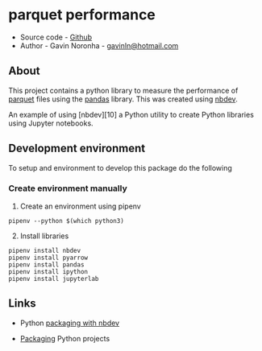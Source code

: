 # parquet performance

* Source code - [Github][1]
* Author - Gavin Noronha - <gavinln@hotmail.com>

[1]: https://github.com/gavinln/parquet_performance

## About

This project contains a python library to measure the performance of
[parquet][100] files using the [pandas][110] library. This was created using
[nbdev][120].

[100]: https://en.wikipedia.org/wiki/Apache_Parquet
[110]: https://pandas.pydata.org/
[120]: https://github.com/fastai/nbdev

An example of using [nbdev][10] a Python utility to create Python libraries
using Jupyter notebooks.

## Development environment

To setup and environment to develop this package do the following

### Create environment manually

1. Create an environment using pipenv

```
pipenv --python $(which python3)
```

2. Install libraries

```
pipenv install nbdev
pipenv install pyarrow
pipenv install pandas
pipenv install ipython
pipenv install jupyterlab
```

## Links

* Python [packaging with nbdev][1000]

[1000]: https://nbdev.fast.ai/tutorial/

* [Packaging][1010] Python projects

[1010]: https://packaging.python.org/tutorials/packaging-projects/ 

